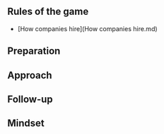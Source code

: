 ## Rules of the game
* [How companies hire](How companies hire.md)

## Preparation

## Approach

## Follow-up

## Mindset
